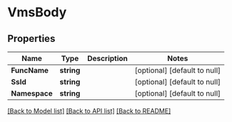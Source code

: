 # VmsBody

## Properties

 Name          | Type       | Description | Notes                        
---------------|------------|-------------|------------------------------
 **FuncName**  | **string** |             | [optional] [default to null] 
 **SsId**      | **string** |             | [optional] [default to null] 
 **Namespace** | **string** |             | [optional] [default to null] 

[[Back to Model list]](../README.md#documentation-for-models) [[Back to API list]](../README.md#documentation-for-api-endpoints) [[Back to README]](../README.md)

